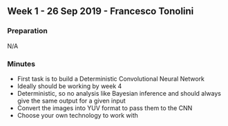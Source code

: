 ## Week 1 - 26 Sep 2019 - Francesco Tonolini

### Preparation

N/A

### Minutes
* First task is to build a Deterministic Convolutional Neural Network
* Ideally should be working by week 4
* Deterministic, so no analysis like Bayesian inference and should always give the same output for a given input
* Convert the images into YUV format to pass them to the CNN
* Choose your own technology to work with
